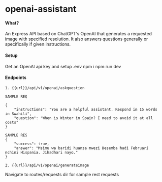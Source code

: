 # openai-assistant
#### What?
An Express API based on ChatGPT's OpenAI that generates a requested image with specified resolution. It also answers questions generally or specifically if given instructions.

#### Setup
Get an OpenAI api key and setup .env
npm i 
npm run dev

#### Endpoints
```
1. {{url}}/api/v1/openai/askquestion

SAMPLE REQ

{
    "instructions": "You are a helpful assistant. Respond in 15 words in Swahili",
    "question": "When is Winter in Spain? I need to avoid it at all costs"
}

SAMPLE RES
{
    "success": true,
    "answer": "Msimu wa baridi huanza mwezi Desemba hadi Februari nchini Hispania. Jihadhari nayo."
}

2. {{url}}/api/v1/openai/generateimage
```
Navigate to routes/requests dir for sample rest requests
